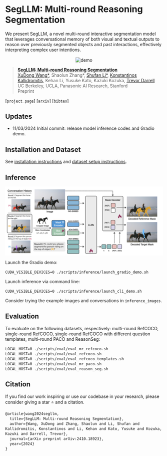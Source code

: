 # SegLLM: Multi-round Reasoning Segmentation

We present SegLLM, a novel multi-round interactive segmentation model that leverages conversational memory of both visual and textual outputs to reason over previously segmented objects and past interactions, effectively interpreting complex user intentions.

<p align="center"> 
  <img width="1301" alt="demo" src=./assets/demo.gif align="center" >
</p>

> [**SegLLM: Multi-round Reasoning Segmentation**](http://arxiv.org/abs/2410.18923)            
> [XuDong Wang*](https://frank-xwang.github.io/), Shaolun Zhang*, [Shufan Li*](https://homepage.jackli.org/), [Konstantinos Kallidromitis](https://tech-ai.panasonic.com/en/researcher_introduction/048/), Kehan Li, Yusuke Kato, Kazuki Kozuka, [Trevor Darrell](https://people.eecs.berkeley.edu/~trevor/)       
> UC Berkeley, UCLA, Panasonic AI Research, Stanford            
> Preprint         

[[`project page`](https://berkeley-hipie.github.io/segllm.github.io/)] [[`arxiv`](https://arxiv.org/pdf/2410.18923)] [[`bibtex`](#citation)]             


## Updates
- 11/03/2024 Initial commit: release model inference codes and Gradio demo.

## Installation and Dataset
See [installation instructions](./INSTALL.md) and [dataset setup instructions](./DATASET.md).

## Inference

<p align="center"> 
  <img width="1301" alt="pipeline" src=./assets/architecture.png align="center" >
</p>

Launch the Gradio demo:
```
CUDA_VISIBLE_DEVICES=0 ./scripts/inference/launch_gradio_demo.sh
```
Launch inference via command line:
```
CUDA_VISIBLE_DEVICES=0 ./scripts/inference/launch_cli_demo.sh
```
Consider trying the example images and conversations in `inference_images`.

## Evaluation

To evaluate on the following datasets, respectively: multi-round RefCOCO, single-round RefCOCO, single-round RefCOCO with different question templates, multi-round PACO and ReasonSeg:
```
LOCAL_HOST=0 ./scripts/eval/eval_mr_refcoco.sh
LOCAL_HOST=0 ./scripts/eval/eval_refcoco.sh
LOCAL_HOST=0 ./scripts/eval/eval_refcoco_templates.sh
LOCAL_HOST=0 ./scripts/eval/eval_mr_paco.sh
LOCAL_HOST=0 ./scripts/eval/eval_reason_seg.sh
```


## Citation
If you find our work inspiring or use our codebase in your research, please consider giving a star ⭐ and a citation.
```
@article{wang2024segllm,
  title={SegLLM: Multi-round Reasoning Segmentation},
  author={Wang, XuDong and Zhang, Shaolun and Li, Shufan and Kallidromitis, Konstantinos and Li, Kehan and Kato, Yusuke and Kozuka, Kazuki and Darrell, Trevor},
  journal={arXiv preprint arXiv:2410.18923},
  year={2024}
}
```
